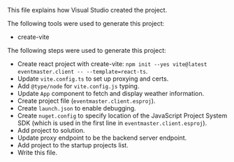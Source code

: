 This file explains how Visual Studio created the project.

The following tools were used to generate this project:
- create-vite

The following steps were used to generate this project:
- Create react project with create-vite: `npm init --yes vite@latest eventmaster.client -- --template=react-ts`.
- Update `vite.config.ts` to set up proxying and certs.
- Add `@type/node` for `vite.config.js` typing.
- Update `App` component to fetch and display weather information.
- Create project file (`eventmaster.client.esproj`).
- Create `launch.json` to enable debugging.
- Create `nuget.config` to specify location of the JavaScript Project System SDK (which is used in the first line in `eventmaster.client.esproj`).
- Add project to solution.
- Update proxy endpoint to be the backend server endpoint.
- Add project to the startup projects list.
- Write this file.
